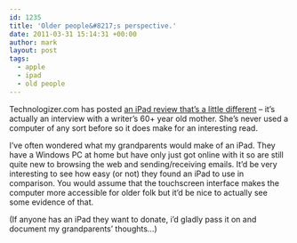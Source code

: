 ```yaml
---
id: 1235
title: 'Older people&#8217;s perspective.'
date: 2011-03-31 15:14:31 +00:00
author: mark
layout: post
tags:
  - apple
  - ipad
  - old people
---
```

Technologizer.com has posted [an iPad review that&#8217;s a little different](http://technologizer.com/2011/03/28/my-mom-reviews-the-ipad-her-first-computer/) &#8211; it&#8217;s actually an interview with a writer&#8217;s 60+ year old mother. She&#8217;s never used a computer of any sort before so it does make for an interesting read.

I&#8217;ve often wondered what my grandparents would make of an iPad. They have a Windows PC at home but have only just got online with it so are still quite new to browsing the web and sending/receiving emails. It&#8217;d be very interesting to see how easy (or not) they found an iPad to use in comparison. You would assume that the touchscreen interface makes the computer more accessible for older folk but it&#8217;d be nice to actually see some evidence of that.

(If anyone has an iPad they want to donate, i&#8217;d gladly pass it on and document my grandparents&#8217; thoughts&#8230;)